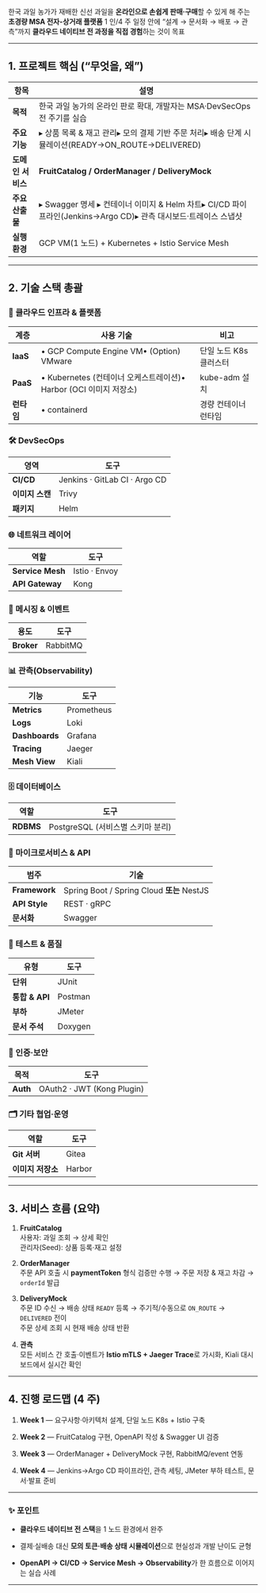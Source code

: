 
한국 과일 농가가 재배한 신선 과일을 **온라인으로 손쉽게 판매·구매**할 수 있게 해 주는 **초경량 MSA 전자-상거래 플랫폼**
1 인/4 주 일정 안에 “설계 → 문서화 → 배포 → 관측”까지 **클라우드 네이티브 전 과정을 직접 경험**하는 것이 목표

---

## 1. 프로젝트 핵심 (“무엇을, 왜”)

| 항목          | 설명                                                                                |
| ----------- | --------------------------------------------------------------------------------- |
| **목적**      | 한국 과일 농가의 온라인 판로 확대, 개발자는 MSA·DevSecOps 전 주기를 실습                                  |
| **주요 기능**   | ▸ 상품 목록 & 재고 관리▸ 모의 결제 기반 주문 처리▸ 배송 단계 시뮬레이션(READY→ON_ROUTE→DELIVERED)            |
| **도메인 서비스** | **FruitCatalog / OrderManager / DeliveryMock**                                    |
| **주요 산출물**  | ▸ Swagger 명세 ▸ 컨테이너 이미지 & Helm 차트▸ CI/CD 파이프라인(Jenkins→Argo CD)▸ 관측 대시보드·트레이스 스냅샷 |
| **실행 환경**   | GCP VM(1 노드) + Kubernetes + Istio Service Mesh                                    |

---

## 2. 기술 스택 총괄

### 🔧 클라우드 인프라 & 플랫폼

| 계층       | 사용 기술                                             | 비고             |
| -------- | ------------------------------------------------- | -------------- |
| **IaaS** | • GCP Compute Engine VM• (Option) VMware          | 단일 노드 K8s 클러스터 |
| **PaaS** | • Kubernetes (컨테이너 오케스트레이션)• Harbor (OCI 이미지 저장소) | kube-adm 설치    |
| **런타임**  | • containerd                                      | 경량 컨테이너 런타임    |

### 🛠 DevSecOps

| 영역         | 도구                            |
| ---------- | ----------------------------- |
| **CI/CD**  | Jenkins · GitLab CI · Argo CD |
| **이미지 스캔** | Trivy                         |
| **패키지**    | Helm                          |

### 🌐 네트워크 레이어

|역할|도구|
|---|---|
|**Service Mesh**|Istio · Envoy|
|**API Gateway**|Kong|

### 🔄 메시징 & 이벤트

|용도|도구|
|---|---|
|**Broker**|RabbitMQ|

### 📊 관측(Observability)

|기능|도구|
|---|---|
|**Metrics**|Prometheus|
|**Logs**|Loki|
|**Dashboards**|Grafana|
|**Tracing**|Jaeger|
|**Mesh View**|Kiali|

### 🗄 데이터베이스

|역할|도구|
|---|---|
|**RDBMS**|PostgreSQL (서비스별 스키마 분리)|

### 🧩 마이크로서비스 & API

| 범주            | 기술                                       |
| ------------- | ---------------------------------------- |
| **Framework** | Spring Boot / Spring Cloud **또는** NestJS |
| **API Style** | REST · gRPC                              |
| **문서화**       | Swagger                                  |

### 🧪 테스트 & 품질

|유형|도구|
|---|---|
|**단위**|JUnit|
|**통합 & API**|Postman|
|**부하**|JMeter|
|**문서 주석**|Doxygen|

### 📱 인증·보안

| 목적       | 도구                         |
| -------- | -------------------------- |
| **Auth** | OAuth2 · JWT (Kong Plugin) |

### 🗂 기타 협업·운영

|역할|도구|
|---|---|
|**Git 서버**|Gitea|
|**이미지 저장소**|Harbor|

---

## 3. 서비스 흐름 (요약)

1. **FruitCatalog**  
    사용자: 과일 조회 → 상세 확인  
    관리자(Seed): 상품 등록·재고 설정
    
2. **OrderManager**  
    주문 API 호출 시 **paymentToken** 형식 검증만 수행 → 주문 저장 & 재고 차감 → `orderId` 발급
    
3. **DeliveryMock**  
    주문 ID 수신 → 배송 상태 `READY` 등록 → 주기적/수동으로 `ON_ROUTE` → `DELIVERED` 전이  
    주문 상세 조회 시 현재 배송 상태 반환
    
4. **관측**  
    모든 서비스 간 호출·이벤트가 **Istio mTLS + Jaeger Trace**로 가시화, Kiali 대시보드에서 실시간 확인
    

---

## 4. 진행 로드맵 (4 주)

1. **Week 1** — 요구사항·아키텍처 설계, 단일 노드 K8s + Istio 구축
    
2. **Week 2** — FruitCatalog 구현, OpenAPI 작성 & Swagger UI 검증
    
3. **Week 3** — OrderManager + DeliveryMock 구현, RabbitMQ/event 연동
    
4. **Week 4** — Jenkins→Argo CD 파이프라인, 관측 세팅, JMeter 부하 테스트, 문서·발표 준비
    

---

### ✨ 포인트

- **클라우드 네이티브 전 스택**을 1 노드 환경에서 완주
    
- 결제·실배송 대신 **모의 토큰·배송 상태 시뮬레이션**으로 현실성과 개발 난이도 균형
    
- **OpenAPI → CI/CD → Service Mesh → Observability**가 한 흐름으로 이어지는 실습 사례
    

---
